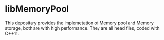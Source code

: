 # libMemoryPool
This depositary provides the implemetation of Memory pool and Memory storage, both are with high performance. They are all head files, coded with C++11.
